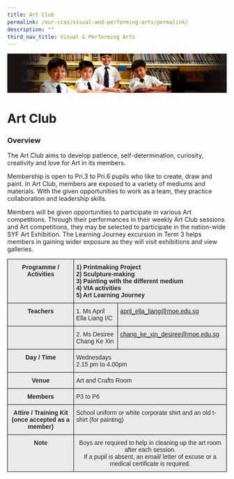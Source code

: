 ```yaml
---
title: Art Club
permalink: /our-ccas/visual-and-performing-arts/permalink/
description: ""
third_nav_title: Visual & Performing Arts
---
```

![](/images/Sub-banner1.jpg)

Art Club
========

### Overview

  

The Art Club aims to develop patience, self-determination, curiosity, creativity and love for Art in its members.

  

Membership is open to Pri.3 to Pri.6 pupils who like to create, draw and paint. In Art Club, members are exposed to a variety of mediums and materials. With the given opportunities to work as a team, they practice collaboration and leadership skills.

  

Members will be given opportunities to participate in various Art competitions. Through their performances in their weekly Art Club sessions and Art competitions, they may be selected to participate in the nation-wide SYF Art Exhibition. The Learning Journey excursion in Term 3 helps members in gaining wider exposure as they will visit exhibitions and view galleries.

<style type="text/css">
.tg  {border-collapse:collapse;border-spacing:0;}
.tg td{border-color:black;border-style:solid;border-width:1px;font-family:Arial, sans-serif;font-size:14px;
  overflow:hidden;padding:10px 5px;word-break:normal;}
.tg th{border-color:black;border-style:solid;border-width:1px;font-family:Arial, sans-serif;font-size:14px;
  font-weight:normal;overflow:hidden;padding:10px 5px;word-break:normal;}
.tg .tg-8l4p{background-color:#EAEAEA;color:#232323;text-align:left;vertical-align:top}
.tg .tg-exxo{background-color:#EAEAEA;color:#21088A;text-align:left;vertical-align:top}
.tg .tg-rsx2{background-color:#EAEAEA;color:#232323;font-weight:bold;text-align:center;vertical-align:top}
.tg .tg-bt94{background-color:#EAEAEA;color:#232323;font-weight:bold;text-align:left;vertical-align:top}
.tg .tg-rlhx{background-color:#EAEAEA;color:#232323;text-align:center;vertical-align:top}
</style>
<table class="tg">
<thead>
  <tr>
    <th class="tg-rsx2">Programme / <br>Activities<br><br><br></th>
    <th class="tg-bt94" colspan="2">1) Printmaking Project<br>2) Sculpture-making<br>3) Painting with the different medium<br>4) VIA activities<br>5) Art Learning Journey </th>
  </tr>
</thead>
<tbody>
  <tr>
    <td class="tg-rsx2">Teachers</td>
    <td class="tg-8l4p">1.  Ms April Ella Liang I/C</td>
    <td class="tg-exxo"><a href="mailto:april_ella_liang@moe.edu.sg">april_ella_liang@moe.edu.sg</a></td>
  </tr>
  <tr>
    <td class="tg-rsx2"></td>
    <td class="tg-8l4p">2.  Ms Desiree Chang Ke Xin</td>
    <td class="tg-exxo"><a href="mailto:chang_ke_xin_desiree@moe.edu.sg">chang_ke_xin_desiree@moe.edu.sg</a></td>
  </tr>
  <tr>
    <td class="tg-rsx2">Day / Time<br><br> </td>
    <td class="tg-8l4p" colspan="2">Wednesdays<br>2.15 pm to 4.00pm</td>
  </tr>
  <tr>
    <td class="tg-rsx2">Venue</td>
    <td class="tg-8l4p" colspan="2">Art and Crafts Room</td>
  </tr>
  <tr>
    <td class="tg-rsx2">Members</td>
    <td class="tg-8l4p" colspan="2">P3 to P6</td>
  </tr>
  <tr>
    <td class="tg-rsx2">Attire / Training Kit (once accepted as a member)</td>
    <td class="tg-8l4p" colspan="2">School uniform or white corporate shirt and an old t-shirt (for painting)</td>
  </tr>
  <tr>
    <td class="tg-rsx2">Note<br><br></td>
    <td class="tg-rlhx" colspan="2">Boys are required to help in cleaning up the art room after each session. <br>If a pupil is absent, an email/ letter of excuse or a medical certificate is required. </td>
  </tr>
</tbody>
</table>